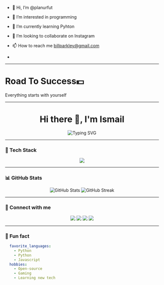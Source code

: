 - 👋 Hi, I’m @planurfut
- 👀 I’m interested in programming
- 🌱 I’m currently learning Pyhton
- 💞️ I’m looking to collaborate on Instagram
- 📫 How to reach me billparkley@gmail.com

- 
<hr>

<h1>Road To Success💵</h1>
<p>Everything starts with yourself</p>

<hr>
<h1 align="center">Hi there 👋, I'm Ismail</h1>

<p align="center">
  <img src="https://readme-typing-svg.herokuapp.com?font=Fira+Code&weight=500&pause=1000&center=true&vCenter=true&width=435&lines=Welcome+to+my+GitHub!;I+love+to+code+and+build+cool+stuff!;Let's+connect+%F0%9F%91%8B" alt="Typing SVG" />
</p>

---

### 🧰 Tech Stack

<p align="center">
  <img src="https://skillicons.dev/icons?i=js,ts,react,nodejs,express,html,css,tailwind,python,django,mongodb,postgres,git,docker,linux" />
</p>

---

### 📊 GitHub Stats

<p align="center">
  <img src="https://github-readme-stats.vercel.app/api?username=Ismail2307&show_icons=true&theme=radical" alt="GitHub Stats" />
  <img src="https://github-readme-streak-stats.herokuapp.com/?user=YOUR_USERNAME&theme=radical" alt="GitHub Streak" />
</p>

---

### 🔗 Connect with me

<p align="center">
  <a href="https://linkedin.com/in/YOUR_USERNAME" target="_blank"><img src="https://img.shields.io/badge/LinkedIn-blue?logo=linkedin&logoColor=white" /></a>
  <a href="mailto:billparkley@gmail.com"><img src="https://img.shields.io/badge/Email-D14836?logo=gmail&logoColor=white" /></a>
  <a href="https://twitter.com/YOUR_USERNAME" target="_blank"><img src="https://img.shields.io/badge/Twitter-1DA1F2?logo=twitter&logoColor=white" /></a>
  <a href="https://YOURPORTFOLIO.com" target="_blank"><img src="https://img.shields.io/badge/Portfolio-%2312100E.svg?style=flat&logo=firefox&logoColor=white" /></a>
</p>

---

### 🧠 Fun fact

```yaml
  favorite_languages:
    - Python
    - Python
    - Javascript
  hobbies:
    - Open-source
    - Gaming
    - Learning new tech



